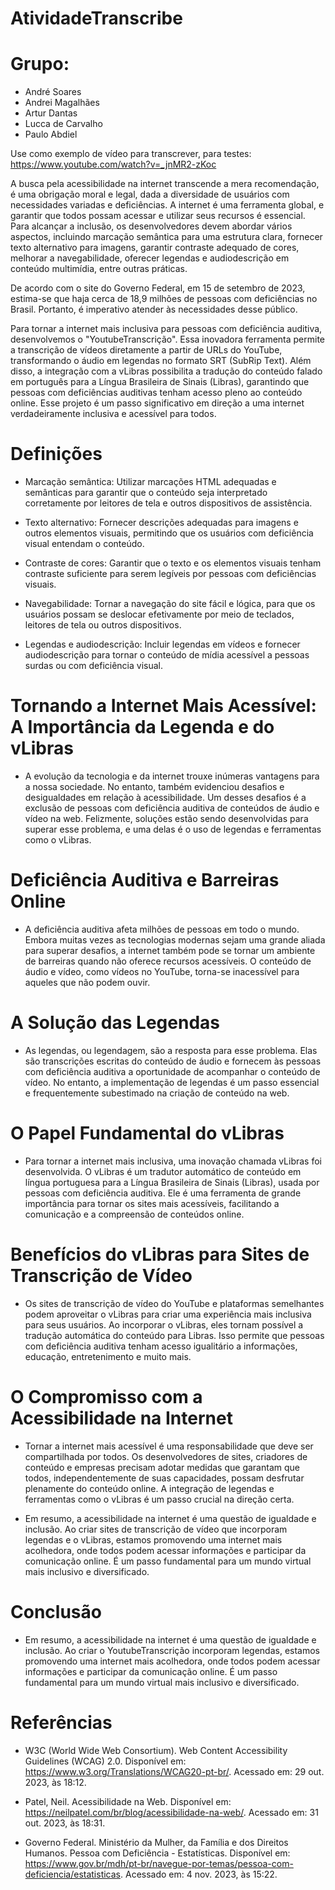 ﻿# AtividadeTranscribe
# Grupo:
   - André Soares
   - Andrei Magalhães
   - Artur Dantas
   - Lucca de Carvalho
   - Paulo Abdiel

  Use como exemplo de vídeo para transcrever, para testes: https://www.youtube.com/watch?v=_jnMR2-zKoc

  A busca pela acessibilidade na internet transcende a mera recomendação, é uma 
obrigação moral e legal, dada a diversidade de usuários com necessidades variadas e 
deficiências. A internet é uma ferramenta global, e garantir que todos possam acessar e 
utilizar seus recursos é essencial. Para alcançar a inclusão, os desenvolvedores devem 
abordar vários aspectos, incluindo marcação semântica para uma estrutura clara, fornecer 
texto alternativo para imagens, garantir contraste adequado de cores, melhorar a 
navegabilidade, oferecer legendas e audiodescrição em conteúdo multimídia, entre outras 
práticas.

De acordo com o site do Governo Federal, em 15 de setembro de 2023, estima-se 
que haja cerca de 18,9 milhões de pessoas com deficiências no Brasil. Portanto, é 
imperativo atender às necessidades desse público.

Para tornar a internet mais inclusiva para pessoas com deficiência auditiva, 
desenvolvemos o "YoutubeTranscrição". Essa inovadora ferramenta permite a transcrição 
de vídeos diretamente a partir de URLs do YouTube, transformando o áudio em legendas 
no formato SRT (SubRip Text). Além disso, a integração com a vLibras possibilita a 
tradução do conteúdo falado em português para a Língua Brasileira de Sinais (Libras), 
garantindo que pessoas com deficiências auditivas tenham acesso pleno ao conteúdo 
online. Esse projeto é um passo significativo em direção a uma internet verdadeiramente 
inclusiva e acessível para todos.

  # Definições

 - Marcação semântica: Utilizar marcações HTML adequadas e semânticas para garantir que o conteúdo seja interpretado corretamente por leitores de tela e outros dispositivos de assistência.

 - Texto alternativo: Fornecer descrições adequadas para imagens e outros elementos visuais, permitindo que os usuários com deficiência visual entendam o conteúdo.

 - Contraste de cores: Garantir que o texto e os elementos visuais tenham contraste suficiente para serem legíveis por pessoas com deficiências visuais.

 - Navegabilidade: Tornar a navegação do site fácil e lógica, para que os usuários possam se deslocar efetivamente por meio de teclados, leitores de tela ou outros dispositivos.

 - Legendas e audiodescrição: Incluir legendas em vídeos e fornecer audiodescrição para tornar o conteúdo de mídia acessível a pessoas surdas ou com deficiência visual.

# Tornando a Internet Mais Acessível: A Importância da Legenda e do vLibras

 - A evolução da tecnologia e da internet trouxe inúmeras vantagens para a nossa sociedade. No entanto, também evidenciou desafios e desigualdades em relação à acessibilidade. Um desses desafios é a exclusão de pessoas com deficiência auditiva de conteúdos de áudio e vídeo na web. Felizmente, soluções estão sendo desenvolvidas para superar esse problema, e uma delas é o uso de legendas e ferramentas como o vLibras.

# Deficiência Auditiva e Barreiras Online

 - A deficiência auditiva afeta milhões de pessoas em todo o mundo. Embora muitas vezes as tecnologias modernas sejam uma grande aliada para superar desafios, a internet também pode se tornar um ambiente de barreiras quando não oferece recursos acessíveis. O conteúdo de áudio e vídeo, como vídeos no YouTube, torna-se inacessível para aqueles que não podem ouvir.

# A Solução das Legendas

 - As legendas, ou legendagem, são a resposta para esse problema. Elas são transcrições escritas do conteúdo de áudio e fornecem às pessoas com deficiência auditiva a oportunidade de acompanhar o conteúdo de vídeo. No entanto, a implementação de legendas é um passo essencial e frequentemente subestimado na criação de conteúdo na web.

# O Papel Fundamental do vLibras

 - Para tornar a internet mais inclusiva, uma inovação chamada vLibras foi desenvolvida. O vLibras é um tradutor automático de conteúdo em língua portuguesa para a Língua Brasileira de Sinais (Libras), usada por pessoas com deficiência auditiva. Ele é uma ferramenta de grande importância para tornar os sites mais acessíveis, facilitando a comunicação e a compreensão de conteúdos online.

# Benefícios do vLibras para Sites de Transcrição de Vídeo

 - Os sites de transcrição de vídeo do YouTube e plataformas semelhantes podem aproveitar o vLibras para criar uma experiência mais inclusiva para seus usuários. Ao incorporar o vLibras, eles tornam possível a tradução automática do conteúdo para Libras. Isso permite que pessoas com deficiência auditiva tenham acesso igualitário a informações, educação, entretenimento e muito mais.

# O Compromisso com a Acessibilidade na Internet

 - Tornar a internet mais acessível é uma responsabilidade que deve ser compartilhada por todos. Os desenvolvedores de sites, criadores de conteúdo e empresas precisam adotar medidas que garantam que todos, independentemente de suas capacidades, possam desfrutar plenamente do conteúdo online. A integração de legendas e ferramentas como o vLibras é um passo crucial na direção certa.

 - Em resumo, a acessibilidade na internet é uma questão de igualdade e inclusão. Ao criar sites de transcrição de vídeo que incorporam legendas e o vLibras, estamos promovendo uma internet mais acolhedora, onde todos podem acessar informações e participar da comunicação online. É um passo fundamental para um mundo virtual mais inclusivo e diversificado.

# Conclusão
 - Em resumo, a acessibilidade na internet é uma questão de igualdade e inclusão. Ao 
criar o YoutubeTranscrição incorporam legendas, estamos promovendo uma internet mais 
acolhedora, onde todos podem acessar informações e participar da comunicação online. É 
um passo fundamental para um mundo virtual mais inclusivo e diversificado.

# Referências

- W3C (World Wide Web Consortium). Web Content Accessibility Guidelines (WCAG) 2.0. Disponível em: https://www.w3.org/Translations/WCAG20-pt-br/. Acessado em: 29 out. 2023, às 18:12.

- Patel, Neil. Acessibilidade na Web. Disponível em: https://neilpatel.com/br/blog/acessibilidade-na-web/. Acessado em: 31 out. 2023, às 18:31.

- Governo Federal. Ministério da Mulher, da Família e dos Direitos Humanos. Pessoa com Deficiência - Estatísticas. Disponível em: https://www.gov.br/mdh/pt-br/navegue-por-temas/pessoa-com-deficiencia/estatisticas. Acessado em: 4 nov. 2023, às 15:22.
